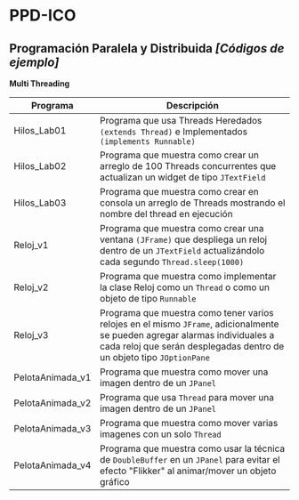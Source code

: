 
# PPD-ICO
## Programación Paralela y Distribuida _[Códigos de ejemplo]_

**Multi Threading**

|Programa|Descripción|
|--|--|
| Hilos_Lab01 |Programa que usa Threads Heredados ```(extends Thread)``` e Implementados ```(implements Runnable)``` |
|Hilos_Lab02 |Programa que muestra como crear un arreglo de 100 Threads concurrentes que actualizan un widget de tipo ```JTextField```|
|Hilos_Lab03|Programa que muestra como crear en consola un arreglo de Threads mostrando el nombre del thread en ejecución|
|Reloj_v1|Programa que muestra como crear una ventana ```(JFrame)``` que despliega un reloj dentro de un ```JTextField``` actualizándolo cada segundo ```Thread.sleep(1000)```|
|Reloj_v2|Programa que muestra como implementar la clase Reloj como un ```Thread``` o como un objeto de tipo ```Runnable```|
|Reloj_v3|Programa que muestra como tener varios relojes en el mismo ```JFrame```, adicionalmente se pueden agregar alarmas individuales a cada reloj que serán desplegadas dentro de un objeto tipo ```JOptionPane```|
|PelotaAnimada_v1|Programa que muestra como mover una imagen dentro de un ```JPanel```|
|PelotaAnimada_v2|Programa que usa ```Thread``` para mover una imagen dentro de un ```JPanel```|
|PelotaAnimada_v3|Programa que muestra como mover varias imagenes con un solo ```Thread```|
|PelotaAnimada_v4|Programa que muestra como usar la técnica de ```DoubleBuffer``` en un  ```JPanel``` para evitar el efecto "Flikker" al animar/mover un objeto gráfico|
